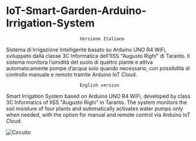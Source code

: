 # IoT-Smart-Garden-Arduino-Irrigation-System

                                Versione Italiano
Sistema di Irrigazione Intelligente basato su Arduino UNO R4 WiFi, sviluppato dalla classe 3C Informatica dell'IISS "Augusto Righi" di Taranto. Il sistema monitora l’umidità del suolo di quattro piante e attiva automaticamente pompe d’acqua solo quando necessario, con possibilità di controllo manuale e remoto tramite Arduino IoT Cloud.


                                English version
Smart Irrigation System based on Arduino UNO R4 WiFi, developed by class 3C Informatics of IISS "Augusto Righi" in Taranto. The system monitors the soil moisture of four plants and automatically activates water pumps only when needed, with the option for manual and remote control via Arduino IoT Cloud.


![Circuito](https://github.com/Renelix/IoT-Smart-Garden-Arduino-Irrigation-System/blob/main/Circuit.png?raw=true)
